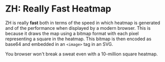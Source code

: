 ZH: Really Fast Heatmap
=======================

ZH is really **fast** both in terms of the speed in which heatmap is generated
and of the performance when displayed by a modern browser.  This is because it
draws the map using a bitmap format with each pixel representing a square in
the heatmap. This bitmap is then encoded as base64 and embedded in an `<image>`
tag in an SVG.

You browser won't break a sweat even with a 10-million square heatmap.
